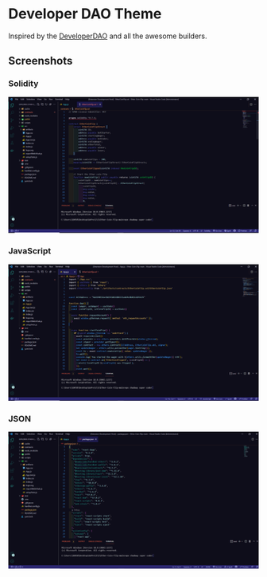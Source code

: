 # Developer DAO Theme

Inspired by the [DeveloperDAO](https://github.com/Developer-DAO) and all the awesome builders.


## Screenshots

### Solidity

![Solidity screenshot](https://raw.githubusercontent.com/MichaelMacaulay/Developer-DAO-Theme/main/pics/solidity.PNG)

### JavaScript

![JavaScript screenshot](https://github.com/MichaelMacaulay/Developer-DAO-Theme/blob/main/pics/js.PNG)

### JSON

![JavaScript screenshot](https://raw.githubusercontent.com/MichaelMacaulay/Developer-DAO-Theme/main/pics/json.PNG)
